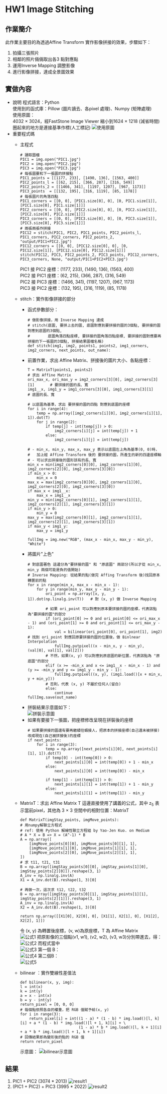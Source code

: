 # HW1 Image Stitching
## 作業簡介
此作業主要目的為透過Affine Transform 實作影像拼接的效果，步驟如下： 
1. 拍攝三張照片 
2. 相鄰的照片倆倆取出各3 點對應點 
3. 運用Inverse Mapping 調整影像 
4. 進行影像拼接，達成全景圖效果

## 實做內容
* 說明
  程式語言：Python  
  使用到的函式庫：Pillow (圖片讀去、各pixel 處理)、Numpy (矩陣處理)  
  使用原圖：  
  4032 × 3024，經FastStone Image Viewer 縮小到1624 × 1218 (減省時間)  
  圈起來的地方是連接基準作標(人工標記) 
  ![使用原圖](img_forREADME/使用原圖.jpg)
* 重要程式碼
  * 主程式
    ```
    # 讀取圖檔
    PIC1 = img.open("PIC1.jpg")
    PIC2 = img.open("PIC2.jpg")
    PIC3 = img.open("PIC3.jpg") 
    # 每張圖要和下一張圖的拼接點
    PIC1_points = [[1177, 233], [1490, 136], [1563, 400]]
    PIC2_points_l = [[62, 215], [366, 287], [316, 549]]
    PIC2_points_2 = [[1466, 341], [1197, 1207], [967, 1173]]
    PIC3_points  = [[132, 195], [316, 1119], [85, 1178]]    
    # 每張圖片的角落四點
    PIC1_corners = [[0, 0], [PIC1.size[0], 0], [0, PIC1.size[1]], [PIC1.size[0], PIC1.size[1]]]
    PIC2_corners = [[0, 0], [PIC2.size[0], 0], [0, PIC2.size[1]], [PIC2.size[0], PIC2.size[1]]]
    PIC3_corners = [[0, 0], [PIC3.size[0], 0], [0, PIC3.size[1]], [PIC3.size[0], PIC3.size[1]]] 
    # 兩張兩張作拼接
    PIC12 = stitch(PIC1, PIC2, PIC1_points, PIC2_points_l, PIC1_corners, PIC2_corners, PIC2_points_2, "output/PIC1+PIC2.jpg")
    PIC12_corners = [[0, 0], [PIC12.size[0], 0], [0, PIC12.size[1]], [PIC12.size[0], PIC12.size[1]]]
    stitch(PIC12, PIC3, PIC2_points_2, PIC3_points, PIC12_corners, PIC3_corners, None, "output/PIC1+PIC2+PIC3.jpg")
    ```
    PIC1 接 PIC2 座標：(1177, 233), (1490, 136), (1563, 400)  
    PIC2 接 PIC1 座標：(62, 215), (366, 287), (316, 549)  
    PIC2 接 PIC3 座標：(1466, 341), (1197, 1207), (967, 1173)  
    PIC3 接 PIC2 座標：(132, 195), (316, 1119), (85, 1178) 

  * stitch：實作影像拼接的部分
    * 函式參數部分：
      ```
      # 做影像拼接，用 Inverse Mapping 達成
      # stitch(底圖, 要拼上去的圖, 底圖對應到要拼接的圖的3個點, 要拼接的圖對應到底圖的3個點, 
      #        底圖角落四點座標, 要拼接的圖角落四點座標, 要拼接的圖對應要再拼接的下一張圖的3個點, 拼接結果圖檔名稱)
      def stitch(img1, img2, points1, points2, img1_corners, img2_corners, next_points, out_name):
      ```
    * 前置作業，求出 Affine Matrix、拼接後的圖片大小、各點座標：
      ```
      T = MatrixT(points1, points2)                                       # 求出 Affine Matrix
      ori_max_x, ori_max_y = img2_corners[3][0], img2_corners[3][1]       # 要拼接的圖的長、寬
      img1__x, img1_y = img1_corners[3][0], img1_corners[3][1]            # 底圖的長、寬

      # 以底圖為基準，求出 要拼接的圖的四點 對應到底圖的座標
      for i in range(4):
          temp = np.array([img2_corners[i][0], img2_corners[i][1], 1]).dot(T)
          for j in range(2):
              if temp[j] - int(temp[j]) > 0:
                  img2_corners[i][j] = int(temp[j]) + 1
              else:
                  img2_corners[i][j] = int(temp[j])
      
      # - min_x, min_y, max_x, max_y 表示以底圖左上角為基準(0, 0)時，
      #   加上經 Affine Transform 後的 要拼接的圖，所產生的新的四邊座標軸
      # - 可以求出拼接後的圖形該有的長、寬
      min_x = min(img2_corners[0][0], img2_corners[1][0], img2_corners[2][0], img2_corners[3][0])
      if min_x > 0:
          min_x = 0
      max_x = max(img2_corners[0][0], img2_corners[1][0], img2_corners[2][0], img2_corners[3][0])
      if max_x < img1__x:
          max_x = img1__x
      min_y = min(img2_corners[0][1], img2_corners[1][1], img2_corners[2][1], img2_corners[3][1])
      if min_y > 0:
          min_y = 0
      max_y = max(img2_corners[0][1], img2_corners[1][1], img2_corners[2][1], img2_corners[3][1])
      if max_y < img1_y:
          max_y = img1_y
      
      fullImg = img.new("RGB", (max_x - min_x, max_y - min_y), "White")
      ```
    * 將圖片"上色"
      ```
      # 對底圖著色 這邊分為"要拼接的圖" 和 "原底圖" 兩部分(所以才從 min_x, min_y 兩個可能是負的值開始)
      # Inverse Mapping: 從結果的點(做完 Affing Transform 後)找回原本轉置前的點
      for x in range(min_x, max_x - min_x - 1):
          for y in range(min_y, max_y - min_y - 1):
              ori_point = np.array([x, y, 1]).dot(np.linalg.inv(T))   # 對 (x, y) 做 Inverse Mapping

              # 如果 ori_point 可以對應到原本要拼接的圖的座標，代表該點為"要拼接的圖"的部分
              if (ori_point[0] >= 0 and ori_point[0] <= ori_max_x - 1) and (ori_point[1] >= 0 and ori_point[1] <= ori_max_y - 1):
                  val = bilinear(ori_point[0], ori_point[1], img2)    # 找到 ori_point 對應回原要拼接的圖的位置後，做 Binlnear Interpolation
                  fullImg.putpixel((x - min_x, y - min_y), (val[0], val[1], val[2]))
              # 不然，如果(x, y) 可以對應到原底圖的新位置，代表該點為 "原底圖"的部分
              elif (x >= -min_x and x <= img1__x - min_x - 1) and (y >= -min_y and y <= img1_y - min_y - 1):
                  fullImg.putpixel((x, y), (img1.load()[x + min_x, y + min_y]))
              # 否則，代表 (x, y) 不屬於任何人(留白)
              else:
                  continue
      fullImg.save(out_name)
      ```
    * 拼裝結果示意圖如下：  
      ![拼裝示意圖](img_forREADME/拼裝示意圖.jpg)
    * 如果有要接下一張圖，把座標修改呈現在拼裝後的座標
      ```
      # 如果要拼接的圖還有要再繼續往蝦接人，把原本的拼接座標(自己還未被拼接)改成現在(自己被拼接後)的座標
      if next_points:
          for i in range(3):
              temp = np.array([next_points[i][0], next_points[i][1], 1]).dot(T)
              if temp[0] - int(temp[0]) > 0:
                  next_points[i][0] = int(temp[0]) + 1 - min_x
              else:
                  next_points[i][0] = int(temp[0]) - min_x

              if temp[1] - int(temp[1]) > 0:
                  next_points[i][1] = int(temp[1]) + 1 - min_y
              else:
                  next_points[i][1] = int(temp[1]) - min_y
      ```

  * MatrixT：求出 Affine Matrix T
    這邊直接使用了講義的公式，其中 z<sub>5</sub> 表示當前pixel，其他為 3 × 3 空間中的相對位置：MatrixT
    ```
    def MatrixT(imgStay_points, imgMove_points):
    # 用numpy解聯立方程式
    # ref: 使用 Python 解線性聯立方程組 by Yao-Jen Kuo. on Medium
    # A * X = B => X = (A^-1) * B
    A = np.array([
        [imgMove_points[0][0], imgMove_points[0][1], 1],
        [imgMove_points[1][0], imgMove_points[1][1], 1],
        [imgMove_points[2][0], imgMove_points[2][1], 1],
    ])
    # 求 t11, t21, t31
    B = np.array([imgStay_points[0][0], imgStay_points[1][0], imgStay_points[2][0]]).reshape(3, 1) 
    A_inv = np.linalg.inv(A)
    X1 = A_inv.dot(B).reshape(1, 3)[0]

    # 再做一次，這次求 t12, t22, t32
    B = np.array([imgStay_points[0][1], imgStay_points[1][1], imgStay_points[2][1]]).reshape(3, 1)
    A_inv = np.linalg.inv(A)
    X2 = A_inv.dot(B).reshape(1, 3)[0]

    return np.array([[X1[0], X2[0], 0], [X1[1], X2[1], 0], [X1[2], X2[2], 1]])
    ```
    令 (x, y) 為轉置後座標，(v, w)為原座標，T 為 Affine Matrix  
    ![公式1](img_forREADME/MatrixT_公式1.jpg)
    把原影像的三個點(v1, w1), (v2, w2), (v3, w3)分別帶進去，得：  
    ![公式2](img_forREADME/MatrixT_公式2.jpg)
    而程式當中  
    ![公式3](img_forREADME/MatrixT_公式3.jpg)
    第一個 B：  
    ![公式4](img_forREADME/MatrixT_公式4.jpg)
    第二個B：  
    ![公式5](img_forREADME/MatrixT_公式5.jpg)
  * bilinear ：實作雙線性差值法
    ```
    def bilinear(x, y, img):
    l = int(x)
    k = int(y)
    a = x - int(x)
    b = y - int(y)
    return_pixel = [0, 0, 0]
    # 每個點依照各自的權重，把 RGB 值賦予給(x, y)
    for i in range(3):
        return_pixel[i] = int((1 - a) * (1 - b) * img.load()[l, k][i] + a * (1 - b) * img.load()[l + 1, k][i] + \
                              (1 - a) * b * img.load()[l, k + 1][i] + a * b * img.load()[l + 1, k + 1][i])
    # 回傳結果即為變形後的點的 RGB 值
    return return_pixel
    ```
    示意圖：
    ![bilinear示意圖](img_forREADME/bilinear示意圖.jpg)

## 結果
1. PIC1 + PIC2 (3074 * 2013) 
   ![result1](img_forREADME/result1.png)
2. (PIC1 + PIC2) + PIC3 (3995 * 2022) 
   ![result2](img_forREADME/result2.png)